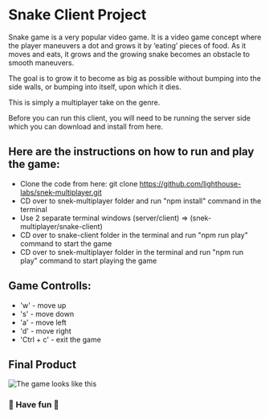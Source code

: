   # Snake Client Project

  Snake game is a very popular video game. It is a video game concept where the player maneuvers a dot and grows it by ‘eating’ pieces of food. As it moves and eats, it grows and the growing snake becomes an obstacle to smooth maneuvers. 
  
  The goal is to grow it to become as big as possible without bumping into the side walls, or bumping into itself, upon which it dies.

  This is simply a multiplayer take on the genre.

  Before you can run this client, you will need to be running the server side which you can download and install from here. 
  
  ## Here are the instructions on how to run and play the game:
  * Clone the code from here: git clone https://github.com/lighthouse-labs/snek-multiplayer.git
  * CD over to snek-multiplayer folder and run "npm install" command in the terminal
  * Use 2 separate terminal windows (server/client) => (snek-multiplayer/snake-client)
  * CD over to snake-client folder in the terminal and run "npm run play" command to start the game 
  * CD over to snek-multiplayer folder in the terminal and run "npm run play" command to start playing the game

  ## Game Controlls:
  * 'w' - move up
  * 's' - move down
  * 'a' - move left
  * 'd' - move right 
  * 'Ctrl + c' - exit the game

  ## Final Product
  ![The game looks like this]("link" "Playing the game")



### 🐍 Have fun 🐍
